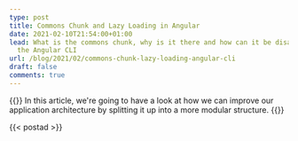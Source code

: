 ```yaml
---
type: post
title: Commons Chunk and Lazy Loading in Angular
date: 2021-02-10T21:54:00+01:00
lead: What is the commons chunk, why is it there and how can it be disabled with
  the Angular CLI
url: /blog/2021/02/commons-chunk-lazy-loading-angular-cli
draft: false
comments: true
---
```

{{<intro>}}
  In this article, we're going to have a look at how we can improve our application architecture by splitting it up into a more modular structure. 
{{</intro>}}

<!--more-->

{{< postad >}}

